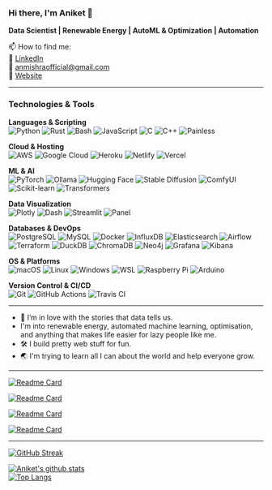 ### Hi there, I'm Aniket 👋

<!--
**Aniket-Mishra/Aniket-Mishra** is a ✨ _special_ ✨ repository because its `README.md` (this file) appears on your GitHub profile.

Here are some ideas to get you started:
-->

**Data Scientist | Renewable Energy | AutoML & Optimization | Automation**

📫 How to find me:  
:office: [LinkedIn](https://www.linkedin.com/in/aniket97/)  
:email: anmishraofficial@gmail.com  
:link: [Website](https://aniket-mishra.github.io)

---

### Technologies & Tools  

**Languages & Scripting**  
![Python](https://img.shields.io/badge/Python-3776AB?logo=python&logoColor=white) ![Rust](https://img.shields.io/badge/Rust-B7410E?logo=rust&logoColor=121212) ![Bash](https://img.shields.io/badge/Bash-fafafa?logo=gnu-bash&logoColor=blue) ![JavaScript](https://img.shields.io/badge/JavaScript-F7DF1E?logo=javascript&logoColor=black) ![C](https://img.shields.io/badge/C-A8B9CC?logo=c&logoColor=white) ![C++](https://img.shields.io/badge/C++-00599C?logo=cplusplus&logoColor=white) ![Painless](https://img.shields.io/badge/Painless-005571?logo=elastic&logoColor=white)



**Cloud & Hosting**  
![AWS](https://img.shields.io/badge/AWS-232F3E?logo=amazon-aws&logoColor=white) ![Google Cloud](https://img.shields.io/badge/Google_Cloud-4285F4?logo=google-cloud&logoColor=white) ![Heroku](https://img.shields.io/badge/Heroku-430098?logo=heroku&logoColor=white) ![Netlify](https://img.shields.io/badge/Netlify-00C7B7?logo=netlify&logoColor=white) ![Vercel](https://img.shields.io/badge/Vercel-000000?logo=vercel&logoColor=white)


**ML & AI**  
![PyTorch](https://img.shields.io/badge/PyTorch-EE4C2C?logo=pytorch&logoColor=white)  ![Ollama](https://img.shields.io/badge/Ollama-424242?logo=ollama&logoColor=white)  ![Hugging Face](https://img.shields.io/badge/Hugging%20Face-FFCC00?logo=huggingface&logoColor=black) ![Stable Diffusion](https://img.shields.io/badge/Stable-Diffusion-A381FF?style=flat&logo=pytorch&logoColor=9D38FF) ![ComfyUI](https://img.shields.io/badge/ComfyUI-Blue?logo=<url-from-lobehub>)  ![Scikit-learn](https://img.shields.io/badge/Scikit--learn-F7931E?logo=scikit-learn&logoColor=white)  ![Transformers](https://img.shields.io/badge/Transformers-FFD21E?logo=huggingface&logoColor=black)

**Data Visualization**  
![Plotly](https://img.shields.io/badge/Plotly-3F4F75?logo=plotly&logoColor=white) ![Dash](https://img.shields.io/badge/Dash-008DE4?logo=dash&logoColor=white) ![Streamlit](https://img.shields.io/badge/Streamlit-FF4B4B?logo=streamlit&logoColor=white) ![Panel](https://img.shields.io/badge/Panel-0B486B?logo=python&logoColor=white)


**Databases & DevOps**  
![PostgreSQL](https://img.shields.io/badge/PostgreSQL-336791?logo=postgresql&logoColor=white) ![MySQL](https://img.shields.io/badge/MySQL-4479A1?logo=mysql&logoColor=white) ![Docker](https://img.shields.io/badge/Docker-2496ED?logo=docker&logoColor=white) ![InfluxDB](https://img.shields.io/badge/InfluxDB-22ADF6?logo=influxdb&logoColor=white) ![Elasticsearch](https://img.shields.io/badge/Elasticsearch-005571?logo=elasticsearch&logoColor=white) ![Airflow](https://img.shields.io/badge/Airflow-e3e3e3?logo=apache-airflow&logoColor=blue) ![Terraform](https://img.shields.io/badge/Terraform-7B42BC?logo=terraform&logoColor=white) ![DuckDB](https://img.shields.io/badge/DuckDB-FFF000?logo=duckdb&logoColor=black) ![ChromaDB](https://img.shields.io/badge/ChromaDB-000000?logo=chroma&logoColor=white) ![Neo4j](https://img.shields.io/badge/Neo4j-4581C3?logo=neo4j&logoColor=white) ![Grafana](https://img.shields.io/badge/Grafana-F46800?logo=grafana&logoColor=white) ![Kibana](https://img.shields.io/badge/Kibana-005571?logo=kibana&logoColor=white)
 
**OS & Platforms**  
![macOS](https://img.shields.io/badge/macOS-000000?logo=apple&logoColor=white) ![Linux](https://img.shields.io/badge/Linux-FCC624?logo=linux&logoColor=black) ![Windows](https://img.shields.io/badge/Windows-0078D6?logo=windows&logoColor=white) ![WSL](https://img.shields.io/badge/WSL-0A97F5?logo=linux&logoColor=white) ![Raspberry Pi](https://img.shields.io/badge/Raspberry%20Pi-A22846?logo=raspberry-pi&logoColor=white) ![Arduino](https://img.shields.io/badge/Arduino-00979D?logo=arduino&logoColor=white)



**Version Control & CI/CD**  
![Git](https://img.shields.io/badge/Git-F05032?logo=git&logoColor=white) ![GitHub Actions](https://img.shields.io/badge/GitHub_Actions-2088FF?logo=github-actions&logoColor=white) ![Travis CI](https://img.shields.io/badge/Travis%20CI-3EAAAF?logo=travis-ci&logoColor=white)

---

- 🌱 I’m in love with the stories that data tells us.
- I'm into renewable energy, automated machine learning, optimisation, and anything that makes life easier for lazy people like me. 
- :hammer_and_wrench: I build pretty web stuff for fun.
- :earth_asia: I'm trying to learn all I can about the world and help everyone grow.

---

[![Readme Card](https://github-readme-stats-lime-sigma.vercel.app/api/pin/?username=Aniket-Mishra&card_width=325&theme=radical&show_owner=true&repo=dotfiles)](https://github.com/Aniket-Mishra/dotfiles)  

[![Readme Card](https://github-readme-stats-lime-sigma.vercel.app/api/pin/?username=Aniket-Mishra&card_width=325&theme=radical&show_owner=true&repo=Scripts)](https://github.com/Aniket-Mishra/Scripts)

[![Readme Card](https://github-readme-stats-lime-sigma.vercel.app/api/pin/?username=Aniket-Mishra&card_width=325&theme=radical&show_owner=true&repo=statistical-model-implementer)](https://github.com/Aniket-Mishra/statistical-model-implementer)

[![Readme Card](https://github-readme-stats-lime-sigma.vercel.app/api/pin/?username=Aniket-Mishra&card_width=325&theme=radical&show_owner=true&repo=Statistics_with_Python_Specialization)](https://github.com/Aniket-Mishra/Statistics_with_Python_Specialization)

---

[![GitHub Streak](https://github-readme-streak-stats-beta-indol-59.vercel.app?user=Aniket-Mishra&theme=radical&hide_border=false&date_format=M%20j%5B%2C%20Y%5D)](https://git.io/streak-stats)

[![Aniket's github stats](https://github-readme-stats-lime-sigma.vercel.app/api?username=Aniket-Mishra&count_private=true&include_all_commits=false&show_icons=true&theme=radical&hide_rank=false&v=3)](https://github.com/anuraghazra/github-readme-stats)  
[![Top Langs](https://github-readme-stats-lime-sigma.vercel.app/api/top-langs/?username=Aniket-Mishra&theme=radical&langs_count=5&hide=Jupyter%20Notebook,HTML,CSS,PHP,Hack&exclude_repo=ubertech19,dotndash,ParallaxWebsite,Moonbow&v=3)](https://github.com/anuraghazra/github-readme-stats)
